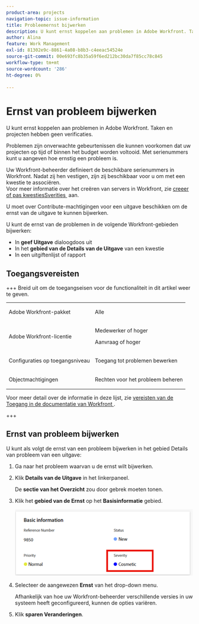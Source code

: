 ```yaml
---
product-area: projects
navigation-topic: issue-information
title: Probleemernst bijwerken
description: U kunt ernst koppelen aan problemen in Adobe Workfront. Taken en projecten hebben geen verificaties.
author: Alina
feature: Work Management
exl-id: 81302e9c-8861-4a08-b8b3-c4eeac54524e
source-git-commit: 00e693fc8b35a59f6ed212bc30da7f85cc78c845
workflow-type: tm+mt
source-wordcount: '286'
ht-degree: 0%

---
```


# Ernst van probleem bijwerken

<!--Audited: 08/2025-->

U kunt ernst koppelen aan problemen in Adobe Workfront. Taken en projecten hebben geen verificaties.

Problemen zijn onverwachte gebeurtenissen die kunnen voorkomen dat uw projecten op tijd of binnen het budget worden voltooid. Met serienummers kunt u aangeven hoe ernstig een probleem is.

Uw Workfront-beheerder definieert de beschikbare serienummers in Workfront. Nadat zij hen vestigen, zijn zij beschikbaar voor u om met een kwestie te associëren.\
Voor meer informatie over het creëren van servers in Workfront, zie [&#x200B; creeer of pas kwestiesSverities &#x200B;](../../../administration-and-setup/customize-workfront/creating-custom-status-and-priority-labels/create-customize-issue-severities.md) aan.

U moet over Contribute-machtigingen voor een uitgave beschikken om de ernst van de uitgave te kunnen bijwerken.

U kunt de ernst van de problemen in de volgende Workfront-gebieden bijwerken:

* In **geef Uitgave** dialoogdoos uit
* In het **gebied van de Details van de Uitgave** van een kwestie
* In een uitgiftenlijst of rapport

## Toegangsvereisten

+++ Breid uit om de toegangseisen voor de functionaliteit in dit artikel weer te geven.

<table style="table-layout:auto"> 
 <col> 
 <col> 
 <tbody> 
  <tr> 
   <td role="rowheader">Adobe Workfront-pakket</td> 
   <td> <p>Alle</p> </td> 
  </tr> 
  <tr> 
   <td role="rowheader">Adobe Workfront-licentie</td> 
   <td><p>Medewerker of hoger</p> 
   <p>Aanvraag of hoger</p> </td> 
  </tr> 
  <tr> 
   <td role="rowheader">Configuraties op toegangsniveau</td> 
   <td> <p>Toegang tot problemen bewerken</p></td> 
  </tr> 
  <tr> 
   <td role="rowheader">Objectmachtigingen</td> 
   <td> <p>Rechten voor het probleem beheren</p></td> 
  </tr> 
 </tbody> 
</table>

Voor meer detail over de informatie in deze lijst, zie [&#x200B; vereisten van de Toegang in de documentatie van Workfront &#x200B;](/help/quicksilver/administration-and-setup/add-users/access-levels-and-object-permissions/access-level-requirements-in-documentation.md).

+++

## Ernst van probleem bijwerken

U kunt als volgt de ernst van een probleem bijwerken in het gebied Details van probleem van een uitgave:

1. Ga naar het probleem waarvan u de ernst wilt bijwerken.
1. Klik **Details van de Uitgave** in het linkerpaneel.

   De **sectie van het Overzicht** zou door gebrek moeten tonen.

1. Klik het **gebied van de Ernst** op het **Basisinformatie** gebied.

   ![&#x200B; strengheid van de Uitgave &#x200B;](assets/issue-severity-field.png)

1. Selecteer de aangewezen **Ernst** van het drop-down menu.

   Afhankelijk van hoe uw Workfront-beheerder verschillende versies in uw systeem heeft geconfigureerd, kunnen de opties variëren.

1. Klik **sparen Veranderingen**.

